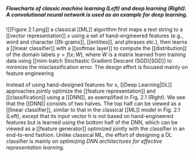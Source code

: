 ##### Flowcharts of classic machine learning (Left) and deep learning (Right). A convolutional neural network is used as an example for deep learning.
![[Figure 2.1.png]]
a classical [[ML]] algorithm first maps a text string to a [[vector representation]] $x$ using a set of hand-engineered features (e.g., word and character [[N-grams]], [[entities]], and phrases etc.), then learns a [[linear classifier]] with a [[softmax layer]] to compute the [[distribution]] of the domain labels $y = f(x;W)$, where $W$ is a matrix learned from training data using [[mini-batch Stochastic Gradient Descent (SGD)|SGD]] to minimize the misclassification error. The design effort is focused mainly on feature engineering

Instead of using hand-designed features for x, [[Deep Learning|DL]] approaches jointly optimize the [[feature representation]] and [[classification]] using a [[DNN]], as exemplified in Fig. 2.1 (Right). We see that the [[DNN]] consists of two halves. The top half can be viewed as a [[linear classifier]], similar to that in the classical [[ML]] model in Fig. 2.1 (Left), except that its input vector h is not based on hand-engineered features but is learned using the bottom half of the DNN, which can be viewed as a [[feature generator]] optimized jointly with the classifier in an end-to-end fashion. Unlike classical ML, the effort of designing a DL classifier is mainly on *optimizing DNN architectures for effective representation learning.*